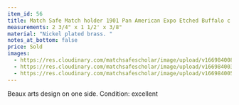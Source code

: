 ```yaml
---
item_id: 56
title: Match Safe Match holder 1901 Pan American Expo Etched Buffalo c.1901
measurements: 2 3/4" x 1 1/2' x 3/8"
material: "Nickel plated brass. "
notes_at_bottom: false
price: Sold
images:
  - https://res.cloudinary.com/matchsafescholar/image/upload/v1669840083/buff4.jpg
  - https://res.cloudinary.com/matchsafescholar/image/upload/v1669840035/Buff2.jpg
  - https://res.cloudinary.com/matchsafescholar/image/upload/v1669840050/Buff1.jpg
---
```

 Beaux arts design on one side. Condition: excellent